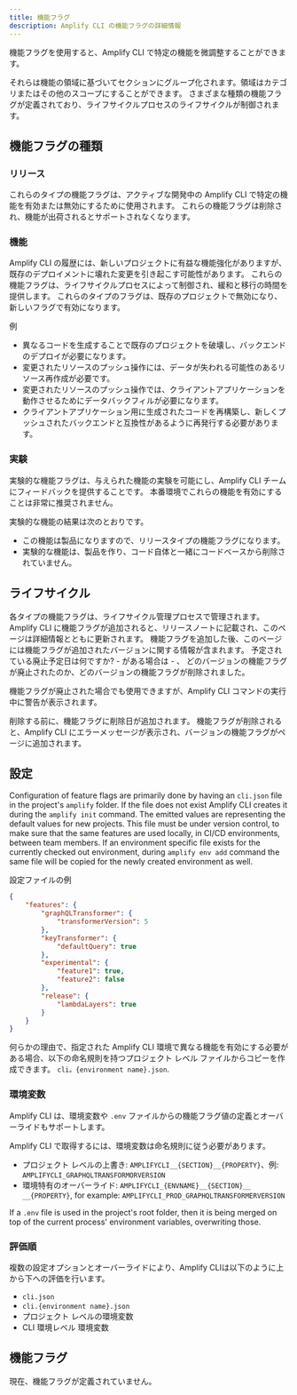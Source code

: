 ```yaml
---
title: 機能フラグ
description: Amplify CLI の機能フラグの詳細情報
---
```


機能フラグを使用すると、Amplify CLI で特定の機能を微調整することができます。

それらは機能の領域に基づいてセクションにグループ化されます。領域はカテゴリまたはその他のスコープにすることができます。 さまざまな種類の機能フラグが定義されており、ライフサイクルプロセスのライフサイクルが制御されます。

## 機能フラグの種類

### リリース

これらのタイプの機能フラグは、アクティブな開発中の Amplify CLI で特定の機能を有効または無効にするために使用されます。 これらの機能フラグは削除され、機能が出荷されるとサポートされなくなります。

### 機能

Amplify CLI の履歴には、新しいプロジェクトに有益な機能強化がありますが、既存のデプロイメントに壊れた変更を引き起こす可能性があります。 これらの機能フラグは、ライフサイクルプロセスによって制御され、緩和と移行の時間を提供します。 これらのタイプのフラグは、既存のプロジェクトで無効になり、新しいフラグで有効になります。

例

- 異なるコードを生成することで既存のプロジェクトを破壊し、バックエンドのデプロイが必要になります。
- 変更されたリソースのプッシュ操作には、データが失われる可能性のあるリソース再作成が必要です。
- 変更されたリソースのプッシュ操作では、クライアントアプリケーションを動作させるためにデータバックフィルが必要になります。
- クライアントアプリケーション用に生成されたコードを再構築し、新しくプッシュされたバックエンドと互換性があるように再発行する必要があります。

### 実験

実験的な機能フラグは、与えられた機能の実験を可能にし、Amplify CLI チームにフィードバックを提供することです。 本番環境でこれらの機能を有効にすることは非常に推奨されません。

実験的な機能の結果は次のとおりです。
- この機能は製品になりますので、リリースタイプの機能フラグになります。
- 実験的な機能は、製品を作り、コード自体と一緒にコードベースから削除されていません。

## ライフサイクル

各タイプの機能フラグは、ライフサイクル管理プロセスで管理されます。 Amplify CLI に機能フラグが追加されると、リリースノートに記載され、このページは詳細情報とともに更新されます。 機能フラグを追加した後、このページには機能フラグが追加されたバージョンに関する情報が含まれます。 予定されている廃止予定日は何ですか? - がある場合は - 、 どのバージョンの機能フラグが廃止されたのか、どのバージョンの機能フラグが削除されました。

機能フラグが廃止された場合でも使用できますが、Amplify CLI コマンドの実行中に警告が表示されます。

削除する前に、機能フラグに削除日が追加されます。 機能フラグが削除されると、Amplify CLI にエラーメッセージが表示され、バージョンの機能フラグがページに追加されます。

## 設定

Configuration of feature flags are primarily done by having an `cli.json` file in the project's `amplify` folder. If the file does not exist Amplify CLI creates it during the `amplify init` command. The emitted values are representing the default values for new projects. This file must be under version control, to make sure that the same features are used locally, in CI/CD environments, between team members. If an environment specific file exists for the currently checked out environment, during `amplify env add` command the same file will be copied for the newly created environment as well.

設定ファイルの例

```json
{
    "features": {
        "graphQLTransformer": {
            "transformerVersion": 5
        },
        "keyTransformer": {
            "defaultQuery": true
        },
        "experimental": {
            "feature1": true,
            "feature2": false
        },
        "release": {
            "lambdaLayers": true
        }
    }
}
```

何らかの理由で、指定された Amplify CLI 環境で異なる機能を有効にする必要がある場合、以下の命名規則を持つプロジェクト レベル ファイルからコピーを作成できます。 `cli。{environment name}.json`.

### 環境変数

Amplify CLI は、環境変数や `.env` ファイルからの機能フラグ値の定義とオーバーライドもサポートします。

Amplify CLI で取得するには、環境変数は命名規則に従う必要があります。

- プロジェクト レベルの上書き: `AMPLIFYCLI__{SECTION}__{PROPERTY}`、例: `AMPLIFYCLI_GRAPHQLTRANSFORMORVERSION`
- 環境特有のオーバーライド: `AMPLIFYCLI_{ENVNAME}__{SECTION}__ __{PROPERTY}`, for example: `AMPLIFYCLI_PROD_GRAPHQLTRANSFORMERVERSION`

If a `.env` file is used in the project's root folder, then it is being merged on top of the current process' environment variables, overwriting those.

### 評価順

複数の設定オプションとオーバーライドにより、Amplify CLIは以下のように上から下への評価を行います。

- `cli.json`
- `cli.{environment name}.json`
- プロジェクト レベルの環境変数
- CLI 環境レベル 環境変数

## 機能フラグ

現在、機能フラグが定義されていません。

<amplify-feature-flags />
